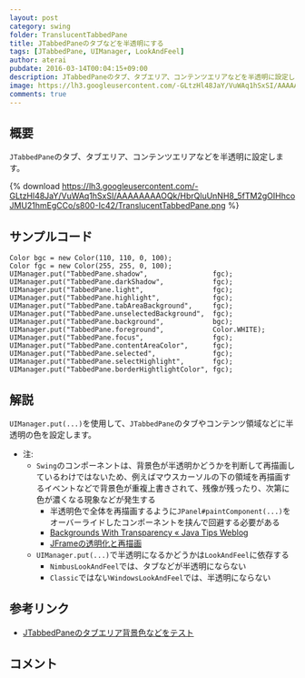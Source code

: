 ```yaml
---
layout: post
category: swing
folder: TranslucentTabbedPane
title: JTabbedPaneのタブなどを半透明にする
tags: [JTabbedPane, UIManager, LookAndFeel]
author: aterai
pubdate: 2016-03-14T00:04:15+09:00
description: JTabbedPaneのタブ、タブエリア、コンテンツエリアなどを半透明に設定します。
image: https://lh3.googleusercontent.com/-GLtzHl48JaY/VuWAq1hSxSI/AAAAAAAAOQk/HbrQluUnNH8_5fTM2gOIHhcoJMU21hmEgCCo/s800-Ic42/TranslucentTabbedPane.png
comments: true
---
```

## 概要
`JTabbedPane`のタブ、タブエリア、コンテンツエリアなどを半透明に設定します。

{% download https://lh3.googleusercontent.com/-GLtzHl48JaY/VuWAq1hSxSI/AAAAAAAAOQk/HbrQluUnNH8_5fTM2gOIHhcoJMU21hmEgCCo/s800-Ic42/TranslucentTabbedPane.png %}

## サンプルコード
<pre class="prettyprint"><code>Color bgc = new Color(110, 110, 0, 100);
Color fgc = new Color(255, 255, 0, 100);
UIManager.put("TabbedPane.shadow",                fgc);
UIManager.put("TabbedPane.darkShadow",            fgc);
UIManager.put("TabbedPane.light",                 fgc);
UIManager.put("TabbedPane.highlight",             fgc);
UIManager.put("TabbedPane.tabAreaBackground",     fgc);
UIManager.put("TabbedPane.unselectedBackground",  fgc);
UIManager.put("TabbedPane.background",            bgc);
UIManager.put("TabbedPane.foreground",            Color.WHITE);
UIManager.put("TabbedPane.focus",                 fgc);
UIManager.put("TabbedPane.contentAreaColor",      fgc);
UIManager.put("TabbedPane.selected",              fgc);
UIManager.put("TabbedPane.selectHighlight",       fgc);
UIManager.put("TabbedPane.borderHightlightColor", fgc);
</code></pre>

## 解説
`UIManager.put(...)`を使用して、`JTabbedPane`のタブやコンテンツ領域などに半透明の色を設定します。

- 注:
    - `Swing`のコンポーネントは、背景色が半透明かどうかを判断して再描画しているわけではないため、例えばマウスカーソルの下の領域を再描画するイベントなどで背景色が重複上書きされて、残像が残ったり、次第に色が濃くなる現象などが発生する
        - 半透明色で全体を再描画するように`JPanel#paintComponent(...)`をオーバーライドしたコンポーネントを挟んで回避する必要がある
        - [Backgrounds With Transparency « Java Tips Weblog](https://tips4java.wordpress.com/2009/05/31/backgrounds-with-transparency/)
        - [JFrameの透明化と再描画](https://ateraimemo.com/Swing/TranslucentFrameRepaint.html)
    - `UIManager.put(...)`で半透明になるかどうかは`LookAndFeel`に依存する
        - `NimbusLookAndFeel`では、タブなどが半透明にならない
        - `Classic`ではない`WindowsLookAndFeel`では、半透明にならない

<!-- dummy comment line for breaking list -->

## 参考リンク
- [JTabbedPaneのタブエリア背景色などをテスト](https://ateraimemo.com/Swing/TabAreaBackground.html)

<!-- dummy comment line for breaking list -->

## コメント
